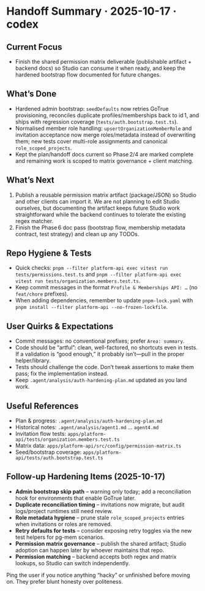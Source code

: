 # Handoff Summary · 2025-10-17 · codex

## Current Focus
- Finish the shared permission matrix deliverable (publishable artifact + backend docs) so Studio can consume it when ready, and keep the hardened bootstrap flow documented for future changes.

## What’s Done
- Hardened admin bootstrap: `seedDefaults` now retries GoTrue provisioning, reconciles duplicate profiles/memberships back to id 1, and ships with regression coverage (`tests/auth.bootstrap.test.ts`).
- Normalised member role handling: `upsertOrganizationMemberRole` and invitation acceptance now merge roles/metadata instead of overwriting them; new tests cover multi-role assignments and canonical `role_scoped_projects`.
- Kept the plan/handoff docs current so Phase 2/4 are marked complete and remaining work is scoped to matrix governance + client matching.

## What’s Next
1. Publish a reusable permission matrix artifact (package/JSON) so Studio and other clients can import it. We are not planning to edit Studio ourselves, but documenting the artifact keeps future Studio work straightforward while the backend continues to tolerate the existing regex matcher.
2. Finish the Phase 6 doc pass (bootstrap flow, membership metadata contract, test strategy) and clean up any TODOs.

## Repo Hygiene & Tests
- Quick checks: `pnpm --filter platform-api exec vitest run tests/permissions.test.ts` and `pnpm --filter platform-api exec vitest run tests/organization.members.test.ts`.
- Keep commit messages in the format `Profile & Memberships API: …` (no `feat/chore` prefixes).
- When adding dependencies, remember to update `pnpm-lock.yaml` with `pnpm install --filter platform-api --no-frozen-lockfile`.

## User Quirks & Expectations
- Commit messages: no conventional prefixes; prefer `Area: summary`.
- Code should be “artful”: clean, well-factored, no shortcuts even in tests. If a validation is “good enough,” it probably isn’t—pull in the proper helper/library.
- Tests should challenge the code. Don’t tweak assertions to make them pass; fix the implementation instead.
- Keep `.agent/analysis/auth-hardening-plan.md` updated as you land work.

## Useful References
- Plan & progress: `.agent/analysis/auth-hardening-plan.md`
- Historical notes: `.agent/analysis/agent1.md` … `agent4.md`
- Invitation flow tests: `apps/platform-api/tests/organization.members.test.ts`
- Matrix data: `apps/platform-api/src/config/permission-matrix.ts`
- Seed/bootstrap coverage: `apps/platform-api/tests/auth.bootstrap.test.ts`

## Follow-up Hardening Items (2025-10-17)
- **Admin bootstrap skip path** – warning only today; add a reconciliation hook for environments that enable GoTrue later.
- **Duplicate reconciliation timing** – invitations now migrate, but audit logs/project runtimes still need review.
- **Role metadata hygiene** – prune stale `role_scoped_projects` entries when invitations or roles are removed.
- **Retry defaults for tests** – consider exposing retry toggles via the new test helpers for pg-mem scenarios.
- **Permission matrix governance** – publish the shared artifact; Studio adoption can happen later by whoever maintains that repo.
- **Permission matching** – backend accepts both regex and matrix lookups, so Studio can switch independently.

Ping the user if you notice anything “hacky” or unfinished before moving on. They prefer blunt honesty over politeness.
